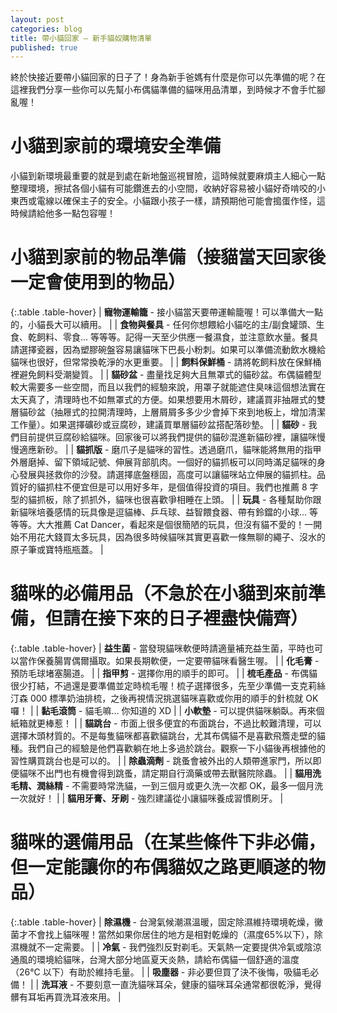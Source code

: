 ```yaml
---
layout: post
categories: blog
title: 帶小貓回家 – 新手貓奴購物清單
published: true
---
```


終於快接近要帶小貓回家的日子了！身為新手爸媽有什麼是你可以先準備的呢？在這裡我們分享一些你可以先幫小布偶貓準備的貓咪用品清單，到時候才不會手忙腳亂喔！

# 小貓到家前的環境安全準備

小貓到新環境最重要的就是到處在新地盤巡視冒險，這時候就要麻煩主人細心一點整理環境，擦拭各個小貓有可能鑽進去的小空間，收納好容易被小貓好奇啃咬的小東西或電線以確保主子的安全。小貓跟小孩子一樣，請預期他可能會搗蛋作怪，這時候請給他多一點包容喔！

# 小貓到家前的物品準備（接貓當天回家後一定會使用到的物品）

{:.table .table-hover}
| **寵物運輸籠** - 接小貓當天要帶運輸籠喔！可以準備大一點的，小貓長大可以續用。 |
| **食物與餐具** - 任何你想餵給小貓吃的主/副食罐頭、生食、乾飼料、零食... 等等等。記得一天至少供應一餐濕食，並注意飲水量。餐具請選擇瓷器，因為塑膠碗盤容易讓貓咪下巴長小粉刺。如果可以準備流動飲水機給貓咪也很好，但常常換乾淨的水更重要。 |
| **飼料保鮮桶** - 請將乾飼料放在保鮮桶裡避免飼料受潮變質。 |
| **貓砂盆** - 盡量找足夠大且無罩式的貓砂盆。布偶貓體型較大需要多一些空間，而且以我們的經驗來說，用罩子就能遮住臭味這個想法實在太天真了，清理時也不如無罩式的方便。如果想要用木屑砂，建議買非抽屜式的雙層貓砂盆（抽屜式的拉開清理時，上層屑屑多多少少會掉下來到地板上，增加清潔工作量）。如果選擇礦砂或豆腐砂，建議買單層貓砂盆搭配落砂墊。 |
| **貓砂** - 我們目前提供豆腐砂給貓咪。回家後可以將我們提供的貓砂混進新貓砂裡，讓貓咪慢慢適應新砂。 |
| **貓抓版** - 磨爪子是貓咪的習性。透過磨爪，貓咪能將無用的指甲外層磨掉、留下領域記號、伸展背部肌肉。一個好的貓抓板可以同時滿足貓咪的身心發展與拯救你的沙發。請選擇底盤穩固，高度可以讓貓咪站立伸展的貓抓柱。品質好的貓抓柱不便宜但是可以用好多年，是個值得投資的項目。我們也推薦 8 字型的貓抓板，除了抓抓外，貓咪也很喜歡爭相睡在上頭。 |
| **玩具** - 各種幫助你跟新貓咪培養感情的玩具像是逗貓棒、乒乓球、益智餵食器、帶有鈴鐺的小球... 等等等。大大推薦 Cat Dancer，看起來是個很簡陋的玩具，但沒有貓不愛的！一開始不用花大錢買太多玩具，因為很多時候貓咪其實更喜歡一條無聊的繩子、沒水的原子筆或寶特瓶瓶蓋。 |

# 貓咪的必備用品（不急於在小貓到來前準備，但請在接下來的日子裡盡快備齊）

{:.table .table-hover}
| **益生菌** - 當發現貓咪軟便時請適量補充益生菌，平時也可以當作保養腸胃偶爾攝取。如果長期軟便，一定要帶貓咪看醫生喔。 |
| **化毛膏** - 預防毛球堵塞腸道。 |
| **指甲剪** - 選擇你用的順手的即可。 |
| **梳毛產品** - 布偶貓很少打結，不過還是要準備並定時梳毛喔！梳子選擇很多，先至少準備一支克莉絲汀森 000 標準奶油排梳，之後再視情況挑選貓咪喜歡或你用的順手的針梳就 OK 囉！ |
| **黏毛滾筒** - 貓毛嘛... 你知道的 XD |
| **小軟墊** - 可以提供貓咪躺臥。再來個紙箱就更棒惹！ |
| **貓跳台** - 市面上很多便宜的布面跳台，不過比較難清理，可以選擇木頭材質的。不是每隻貓咪都喜歡貓跳台，尤其布偶貓不是喜歡飛簷走壁的貓種。我們自己的經驗是他們喜歡躺在地上多過於跳台。觀察一下小貓後再根據他的習性購買跳台也是可以的。 |
| **除蟲滴劑** - 跳蚤會被外出的人類帶進家門，所以即便貓咪不出門也有機會得到跳蚤，請定期自行滴藥或帶去獸醫院除蟲。 |
| **貓用洗毛精、潤絲精** - 不需要時常洗貓，一到三個月或更久洗一次都 OK，最多一個月洗一次就好！ |
| **貓用牙膏、牙刷** - 強烈建議從小讓貓咪養成習慣刷牙。 |

# 貓咪的選備用品（在某些條件下非必備，但一定能讓你的布偶貓奴之路更順遂的物品）

{:.table .table-hover}
| **除濕機** - 台灣氣候潮濕溫暖，固定除濕維持環境乾燥，黴菌才不會找上貓咪喔！當然如果你居住的地方是相對乾燥的（濕度65%以下），除濕機就不一定需要。 |
| **冷氣** - 我們強烈反對剃毛。天氣熱一定要提供冷氣或陰涼通風的環境給貓咪，台灣大部分地區夏天炎熱，請給布偶貓一個舒適的溫度（26°C 以下）有助於維持毛量。 |
| **吸塵器** - 非必要但買了決不後悔，吸貓毛必備！ |
| **洗耳液** - 不要刻意一直洗貓咪耳朵，健康的貓咪耳朵通常都很乾淨，覺得髒有耳垢再買洗耳液來用。 |
